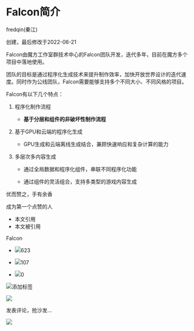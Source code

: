 
# Falcon简介

fredqin(秦江)

创建，最后修改于2022-06-21

Falcon由魔方工作室群技术中心的Falcon团队开发，迭代多年，目前在魔方多个项目中落地使用。

团队的目标是通过程序化生成技术来提升制作效率，加快开放世界设计的迭代速度。同时作为公线团队，Falcon需要能够支持多个不同大小、不同风格的项目。

Falcon有以下几个特点：

1.  程序化制作流程
    
    *   **基于分层和组件的非破坏性制作流程**
        
2.  基于GPU和云端的程序化生成
    
    *   GPU生成和云端离线生成结合，兼顾快速响应和复杂计算的能力
        
3.  多层次多内容生成
    
    *   通过全局数据和程序化组件，串联不同程序化功能
        
    *   通过组件的灵活组合，支持多类型的游戏内容生成
        

优而赞之，手有余香

成为第一个点赞的人

*   本文引用
*   本文被引用

Falcon

*   ![](1704696870-48f34ae457aeafc603ab0a403f103594.svg)623
    
*   ![](1704696870-0b95f0082c86623bb3ccf41eddc04c8b.png)107
    
*   ![](1704696870-fd7976f7b401fb858c859dda738b7af1.png)0
    

![](1704696870-58e5fa504b5449b7a89a07130def4d77.png)添加标签

![](1704696870-325ac912a48e528af8ab64d72cca36b5.svg)

发表评论，抢沙发...

![](1704696870-d56c24c81b5e5f02b023f9382e1ca21d.svg)
